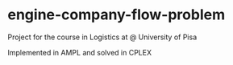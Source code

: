 # engine-company-flow-problem
Project for the course in Logistics at @ University of Pisa

Implemented in AMPL and solved in CPLEX
